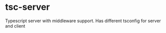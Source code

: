 # tsc-server
Typescript server with middleware support. Has different tsconfig for server and client
